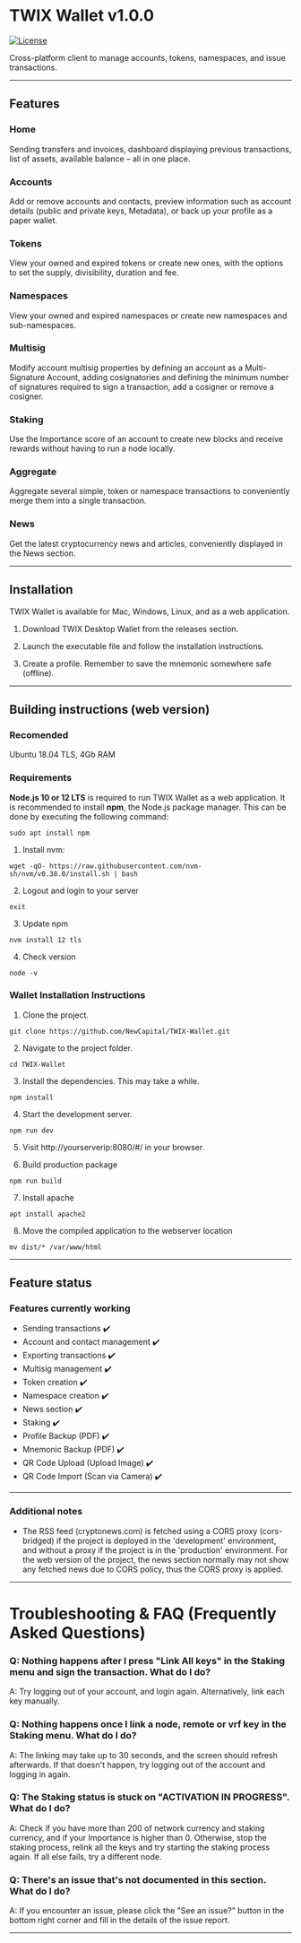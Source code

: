 ﻿# TWIX Wallet v1.0.0

[![License](https://img.shields.io/badge/License-Apache%202.0-blue.svg)](https://opensource.org/licenses/Apache-2.0)

Cross-platform client to manage accounts, tokens, namespaces, and issue transactions.
***
## Features
### Home 
Sending transfers and invoices, dashboard displaying previous transactions, list of assets, available balance – all in one place.
### Accounts 
Add or remove accounts and contacts, preview information such as account details (public and private keys, Metadata), or back up your profile as a paper wallet.
### Tokens
View your owned and expired tokens or create new ones, with the options to set the supply, divisibility, duration and fee.
### Namespaces
View your owned and expired namespaces or create new namespaces and sub-namespaces.
### Multisig
Modify account multisig properties by defining an account as a Multi-Signature Account, adding cosignatories and defining the minimum number of signatures required to sign a transaction, add a cosigner or remove a cosigner.
### Staking
Use the Importance score of an account to create new blocks and receive rewards without having to run a node locally.
### Aggregate
Aggregate several simple, token or namespace transactions to conveniently merge them into a single transaction.
### News
Get the latest cryptocurrency news and articles, conveniently displayed in the News section.
***
## Installation

TWIX Wallet is available for Mac, Windows, Linux, and as a web application.

1. Download TWIX Desktop Wallet from the releases section.

2. Launch the executable file and follow the installation instructions.

3. Create a profile. Remember to save the mnemonic somewhere safe (offline).
***
## Building instructions (web version)

### Recomended

Ubuntu 18.04 TLS, 4Gb RAM

### Requirements

**Node.js 10 or 12 LTS** is required to run TWIX Wallet as a web application.
It is recommended to install **npm**, the Node.js package manager. This can be done by executing the following command:

   ```
sudo apt install npm
   ```
   
1. Install nvm:

```
wget -qO- https://raw.githubusercontent.com/nvm-sh/nvm/v0.38.0/install.sh | bash
```

2. Logout and login to your server

```
exit
```

3. Update npm

```
nvm install 12 tls
```
   
4. Check version   
   
```
node -v
```

### Wallet Installation Instructions

1. Clone the project.

```
git clone https://github.com/NewCapital/TWIX-Wallet.git
```

2. Navigate to the project folder.

```
cd TWIX-Wallet
```
	
3. Install the dependencies. This may take a while.

```
npm install 
```

4. Start the development server.

```
npm run dev 
```

5. Visit http://yourserverip:8080/#/ in your browser.

6. Build production package

```
npm run build 
```

7. Install apache

```
apt install apache2 
```

8. Move the compiled application to the webserver location

```
mv dist/* /var/www/html
```

***
## Feature status
### Features currently working

* Sending transactions                  ✔️
* Account and contact management        ✔️
* Exporting transactions                ✔️
* Multisig management                   ✔️
* Token creation                        ✔️
* Namespace creation                    ✔️
* News section                          ✔️
* Staking                               ✔️
* Profile Backup (PDF)                  ✔️
* Mnemonic Backup (PDF)                 ✔️
* QR Code Upload (Upload Image)         ✔️
* QR Code Import (Scan via Camera)      ✔️

***
### Additional notes

* The RSS feed (cryptonews.com) is fetched using a CORS proxy (cors-bridged) if the project is deployed in the 'development' environment, and without a proxy if the project is in the 'production' environment. For the web version of the project, the news section normally may not show any fetched news due to CORS policy, thus the CORS proxy is applied.

***
# Troubleshooting & FAQ (Frequently Asked Questions)
### Q: Nothing happens after I press "Link All keys" in the Staking menu and sign the transaction. What do I do?
 A: Try logging out of your account, and login again. Alternatively, link each key manually.

### Q: Nothing happens once I link a node, remote or vrf key in the Staking menu. What do I do?
 A: The linking may take up to 30 seconds, and the screen should refresh afterwards. If that doesn't happen, try logging out of the account and logging in again.

### Q: The Staking status is stuck on "ACTIVATION IN PROGRESS". What do I do?
 A: Check if you have more than 200 of network currency and staking currency, and if your Importance is higher than 0. Otherwise, stop the staking process, relink all the keys and try starting the staking process again. If all else fails, try a different node.

### Q: There's an issue that's not documented in this section. What do I do?
 A: If you encounter an issue, please click the "See an issue?" button in the bottom right corner and fill in the details of the issue report.
***
